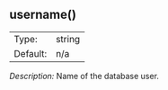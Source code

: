 ---
---
<!-- DISCLAIMER: This file is based on the syslog-ng Open Source Edition documentation https://github.com/balabit/syslog-ng-ose-guides/commit/2f4a52ee61d1ea9ad27cb4f3168b95408fddfdf2 and is used under the terms of The syslog-ng Open Source Edition Documentation License. The file has been modified by Axoflow. -->

## username()

|          |        |
| -------- | ------ |
| Type:    | string |
| Default: | n/a    |

*Description:* Name of the database user.

